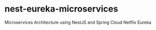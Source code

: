 # nest-eureka-microservices
 Microservices Architecture using NestJS and Spring Cloud Netflix Eureka
